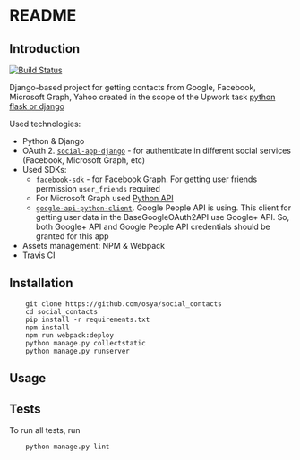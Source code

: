 # README

## Introduction

[![Build Status](https://travis-ci.org/osya/social_contacts.svg?branch=master)](https://travis-ci.org/osya/social_contacts)

Django-based project for getting contacts from Google, Facebook, Microsoft Graph, Yahoo created in the scope of the Upwork task [python flask or django](https://www.upwork.com/ab/proposals/923638495980134400)

Used technologies:

- Python & Django
- OAuth 2. [`social-app-django`](github.com/python-social-auth/social-app-django) - for authenticate in different social services (Facebook, Microsoft Graph, etc)
- Used SDKs:
  - [`facebook-sdk`](https://github.com/mobolic/facebook-sdk) - for Facebook Graph. For getting user friends permission `user_friends` required
  - For Microsoft Graph used [Python API](https://github.com/microsoftgraph/msgraph-sdk-python)
  - [`google-api-python-client`](https://github.com/google/google-api-python-client/). Google People API is using. This client for getting user data in the BaseGoogleOAuth2API use Google+ API. So, both Google+ API and Google People API credentials should be granted for this app
- Assets management: NPM & Webpack
- Travis CI

## Installation

```shell
    git clone https://github.com/osya/social_contacts
    cd social_contacts
    pip install -r requirements.txt
    npm install
    npm run webpack:deploy
    python manage.py collectstatic
    python manage.py runserver
```

## Usage

## Tests

To run all tests, run

```shell
    python manage.py lint
```
